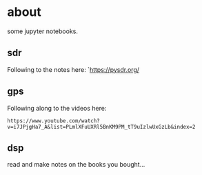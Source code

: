 # about

some jupyter notebooks.

## sdr

Following to the notes here: `https://pysdr.org/

## gps

Following along to the videos here:

`https://www.youtube.com/watch?v=i7JPjgHa7_A&list=PLmlXFuUXRl5BnKM9PM_tT9uIzlwUxGzLb&index=2`

## dsp

read and make notes on the books you bought...



